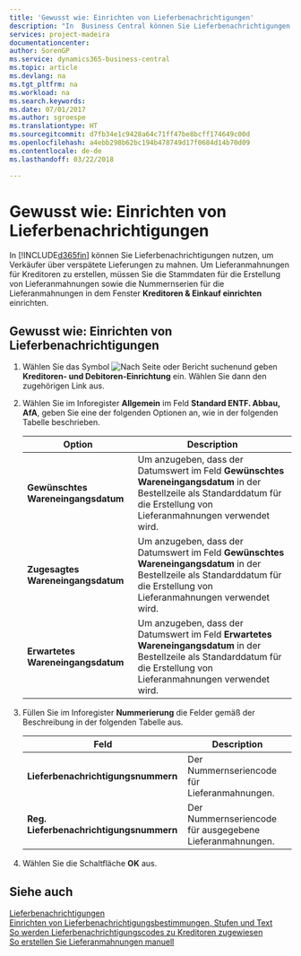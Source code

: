 ```yaml
---
title: 'Gewusst wie: Einrichten von Lieferbenachrichtigungen'
description: "In  Business Central können Sie Lieferbenachrichtigungen nutzen, um Verkäufer über verspätete Lieferungen zu mahnen."
services: project-madeira
documentationcenter: 
author: SorenGP
ms.service: dynamics365-business-central
ms.topic: article
ms.devlang: na
ms.tgt_pltfrm: na
ms.workload: na
ms.search.keywords: 
ms.date: 07/01/2017
ms.author: sgroespe
ms.translationtype: HT
ms.sourcegitcommit: d7fb34e1c9428a64c71ff47be8bcff174649c00d
ms.openlocfilehash: a4ebb298b62bc194b478749d17f0684d14b70d09
ms.contentlocale: de-de
ms.lasthandoff: 03/22/2018

---
```

# <a name="set-up-delivery-reminders"></a>Gewusst wie: Einrichten von Lieferbenachrichtigungen
In [!INCLUDE[d365fin](../../includes/d365fin_md.md)] können Sie Lieferbenachrichtigungen nutzen, um Verkäufer über verspätete Lieferungen zu mahnen. Um Lieferanmahnungen für Kreditoren zu erstellen, müssen Sie die Stammdaten für die Erstellung von Lieferanmahnungen sowie die Nummernserien für die Lieferanmahnungen in dem Fenster **Kreditoren & Einkauf einrichten** einrichten.  

## <a name="to-set-up-delivery-reminders"></a>Gewusst wie: Einrichten von Lieferbenachrichtigungen  

1.  Wählen Sie das Symbol ![Nach Seite oder Bericht suchen](../../media/ui-search/search_small.png "Nach Seite oder Bericht  suchen")und geben **Kreditoren- und Debitoren-Einrichtung** ein. Wählen Sie dann den zugehörigen Link aus.  
2.  Wählen Sie im Inforegister **Allgemein** im Feld **Standard ENTF. Abbau, AfA**, geben Sie eine der folgenden Optionen an, wie in der folgenden Tabelle beschrieben.  

    |Option|Description|  
    |----------------------------------|---------------------------------------|  
    |**Gewünschtes Wareneingangsdatum**|Um anzugeben, dass der Datumswert im Feld **Gewünschtes Wareneingangsdatum** in der Bestellzeile als Standarddatum für die Erstellung von Lieferanmahnungen verwendet wird.|  
    |**Zugesagtes Wareneingangsdatum**|Um anzugeben, dass der Datumswert im Feld **Gewünschtes Wareneingangsdatum** in der Bestellzeile als Standarddatum für die Erstellung von Lieferanmahnungen verwendet wird.|  
    |**Erwartetes Wareneingangsdatum**|Um anzugeben, dass der Datumswert im Feld **Erwartetes Wareneingangsdatum** in der Bestellzeile als Standarddatum für die Erstellung von Lieferanmahnungen verwendet wird.|  

3.  Füllen Sie im Inforegister **Nummerierung** die Felder gemäß der Beschreibung in der folgenden Tabelle aus.  

    |Feld|Description|  
    |---------------------------------|---------------------------------------|  
    |**Lieferbenachrichtigungsnummern**|Der Nummernseriencode für Lieferanmahnungen.|  
    |**Reg. Lieferbenachrichtigungsnummern**|Der Nummernseriencode für ausgegebene Lieferanmahnungen.|  

4.  Wählen Sie die Schaltfläche **OK** aus.  

## <a name="see-also"></a>Siehe auch  
 [Lieferbenachrichtigungen](delivery-reminders.md)   
 [Einrichten von Lieferbenachrichtigungsbestimmungen, Stufen und Text](how-to-set-up-delivery-reminder-terms-levels-and-text.md)   
 [So werden Lieferbenachrichtigungscodes zu Kreditoren zugewiesen](how-to-assign-delivery-reminder-codes-to-vendors.md)   
 [So erstellen Sie Lieferanmahnungen manuell](how-to-create-delivery-reminders-manually.md)

